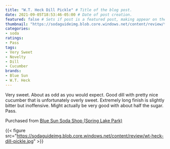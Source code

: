 ```yaml
---
title: "W.T. Heck Dill Pickle" # Title of the blog post.
date: 2021-09-05T18:53:46-05:00 # Date of post creation.
featured: false # Sets if post is a featured post, making appear on the home page side bar.
thumbnail: "https://sodaguideimg.blob.core.windows.net/content/review/thumbs/wt-heck-dill-pickle.jpg" # Sets thumbnail image appearing inside card on homepage.
categories:
- soda
ratings:
- Pass
tags:
- Very Sweet
- Novelty
- Dill
- Cucumber
brands:
- Blue Sun
- W.T. Heck
---
```


Very sweet. About as odd as you would expect. Good dill with pretty nice cucumber that is unfortunately overly sweet. Extremely long finish is slightly bitter but inoffensive. Might actually be very good with about half the sugar. Pass.

Purchased from [Blue Sun Soda Shop (Spring Lake Park)](https://bluesunsodashop.com/)

{{< figure src="https://sodaguideimg.blob.core.windows.net/content/review/wt-heck-dill-pickle.jpg" >}}
